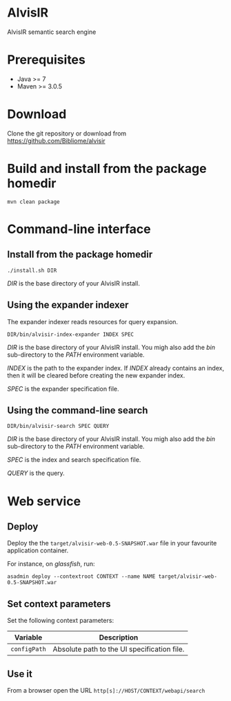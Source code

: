 # AlvisIR

AlvisIR semantic search engine

# Prerequisites

* Java >= 7
* Maven >= 3.0.5

# Download

Clone the git repository or download from https://github.com/Bibliome/alvisir

# Build and install from the package homedir

`mvn clean package`

# Command-line interface

## Install from the package homedir

`./install.sh DIR`

*DIR* is the base directory of your AlvisIR install.

## Using the expander indexer

The expander indexer reads resources for query expansion.

`DIR/bin/alvisir-index-expander INDEX SPEC`

*DIR* is the base directory of your AlvisIR install. You migh also add the *bin* sub-directory to the *PATH* environment variable.

*INDEX* is the path to the expander index. If *INDEX* already contains an index, then it will be cleared before creating the new expander index.

*SPEC* is the expander specification file.

## Using the command-line search

`DIR/bin/alvisir-search SPEC QUERY`

*DIR* is the base directory of your AlvisIR install. You migh also add the *bin* sub-directory to the *PATH* environment variable.

*SPEC* is the index and search specification file.

*QUERY* is the query.

# Web service

## Deploy

Deploy the the `target/alvisir-web-0.5-SNAPSHOT.war` file in your favourite application container.

For instance, on *glassfish*, run:

`asadmin deploy --contextroot CONTEXT --name NAME target/alvisir-web-0.5-SNAPSHOT.war`

## Set context parameters

Set the following context parameters:

| Variable | Description |
| --- | --- |
| `configPath` | Absolute path to the UI specification file. |

## Use it

From a browser open the URL `http[s]://HOST/CONTEXT/webapi/search`
